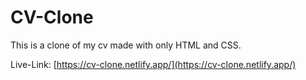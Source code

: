 # CV-Clone
This is a clone of my cv made with only HTML and CSS.

Live-Link: [https://cv-clone.netlify.app/](https://cv-clone.netlify.app/)
